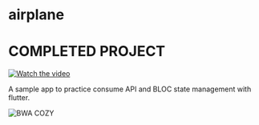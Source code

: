 # airplane

# COMPLETED PROJECT



[![Watch the video](https://user-images.githubusercontent.com/93133790/140860661-de895c91-ef41-4d16-9714-91ffd8f1a9fd.png)](https://youtu.be/SB_FH04LNTg)






A sample app to practice consume API and  BLOC state management with flutter.

![BWA COZY](https://buildwithangga.com/storage/assets/thumbnails/thumbnail%20kelas%20%20Mastering%20Flutter%20BLoC%20dan%20Null%20Safety_%20Flight%20Travel%20App%20Development%20photo%201%20(1).png)


